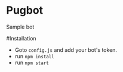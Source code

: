 # Pugbot
Sample bot

#Installation
- Goto `config.js` and add your bot's token.
- run `npm install`
- run `npm start`
